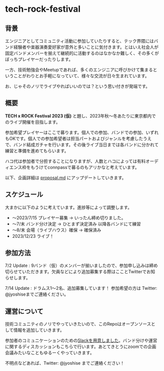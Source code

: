 # tech-rock-festival

## 背景

エンジニアとしてコミュニティ活動に参加していたりすると、テック界隈にはバンド経験者や楽器演奏愛好家が意外と多いことに気付きます。とはいえ社会人が固定バンドメンバーを揃えて継続的に活動するのはなかなか難しく、その多くがぼっちプレイヤーだったりします。

一方、技術勉強会やMeetupであれば、多くのエンジニアに呼びかけて集まるということがわりとお手軽になっていて、様々な交流が日々生まれています。

お、じゃそのノリでライブやればいいのでは？という思い付きが発端です。


## 概要

**TECH x ROCK Festival 2023 (仮)** と題し、2023年秋～冬あたりに東京都内でのライブ開催を目指します。

参加希望プレイヤーはここで募ります。個人での参加、バンドでの参加、いずれもOKです。個人での参加希望者は担当パートおよびジャンルを考慮したうえで、バンド結成ガチャを行います。その後ライブ当日までは各バンドに分かれて練習と準備を進めてもらいます。

ハコ代は参加者で分担することになりますが、人数とハコによっては有料オーディエンス枠をもうけてconnpassで募るのもアリかなと考えています。

以下、企画詳細は [proposal.md](proposal.md) にアップデートしていきます。

## スケジュール

大まかに以下のように考えています。進捗等によって調整します。

- ～2023/7/15 プレイヤー募集 -> いったん締め切りました。
- ～7/末 バンド分け決定 -> ひとまず決定済み 以降各バンドにて練習
- ～8/末 会場（ライブハウス）確保 -> 確保済み
- 2023/12/23 ライブ！

## 参加方法

7/2 Update : 9バンド（仮）のメンバーが揃いましたので、参加申し込みは締め切らせていただきます。欠員などにより追加募集する際はこことTwitterでお知らせします。

7/14 Update : ドラムス1～2名、追加募集しています！ 参加希望の方は Twitter: @jyoshiseまでご連絡ください。
<!--
6/27 Update: 参加希望者が集まったので、一旦フォームでの募集を締め切らせていただきます。バンド編成を仮決めした後、パートによっては追加募集します。

プレイヤーとして参加希望の方は、[こちらのフォーム](https://forms.gle/r6Xj5TkgbiA6Q6p17)からご登録のうえ、[Slack](https://join.slack.com/t/tech-rock-festival/shared_invite/zt-1xn965b53-Tn0b2gdHUlh03rrV489bmg)に参加してください。バンドでの参加の場合も人数把握のため、メンバー全員分フォーム入力をお願いします。入力いただいた内容は[members.csv](members.csv)に反映します。

パートの偏りが予想されるので、メインのパートに加えて、メインじゃないけどやってもいいパートを記載していただけるとありがたいです。

演奏技術に関してはこのさい不問にしたいと思います。楽しけりゃいいのよ。ただバンド分けの参考にしたいので経験ありなしだけ記入してください。
-->

## 運営について

技術コミュニティのノリでやっていきたいので、このRepoはオープンソースとして情報を追加していきます。

参加者のコミュニケーションのための[Slackを用意しました](https://join.slack.com/t/tech-rock-festival/shared_invite/zt-1xn965b53-Tn0b2gdHUlh03rrV489bmg)。バンド分けや運営に関するディスカッションもこちらで行います。あとてきとうにzoomでの企画会議みたいなこともゆるーくやっていきます。

不明点などあれば、Twitter: @jyoshise までご連絡ください！
